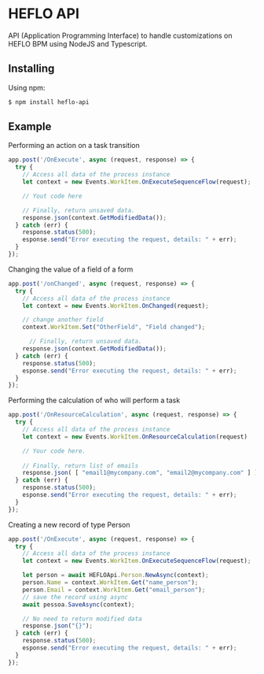 # HEFLO API

API (Application Programming Interface) to handle customizations on HEFLO BPM using NodeJS and Typescript.

## Installing

Using npm:

```bash
$ npm install heflo-api
```

## Example

Performing an action on a task transition

```js
app.post('/OnExecute', async (request, response) => {
  try {
    // Access all data of the process instance
    let context = new Events.WorkItem.OnExecuteSequenceFlow(request);

    // Yout code here

    // Finally, return unsaved data.  
    response.json(context.GetModifiedData());
  } catch (err) {
    response.status(500);
    esponse.send("Error executing the request, details: " + err);
  }
});
```

Changing the value of a field of a form

```js
app.post('/onChanged', async (request, response) => {
  try {
    // Access all data of the process instance
    let context = new Events.WorkItem.OnChanged(request);

    // change another field
    context.WorkItem.Set("OtherField", "Field changed");

      // Finally, return unsaved data.  
    response.json(context.GetModifiedData());
  } catch (err) {
    response.status(500);
    esponse.send("Error executing the request, details: " + err);
  }
});
```

Performing the calculation of who will perform a task

```js
app.post('/OnResourceCalculation', async (request, response) => {
  try {
    // Access all data of the process instance
    let context = new Events.WorkItem.OnResourceCalculation(request)

    // Your code here.
  
    // Finally, return list of emails
    response.json( [ "email1@mycompany.com", "email2@mycompany.com" ] );
  } catch (err) {
    response.status(500);
    esponse.send("Error executing the request, details: " + err);
  }
});
```

Creating a new record of type Person

```js
app.post('/OnExecute', async (request, response) => {
  try {
    // Access all data of the process instance
    let context = new Events.WorkItem.OnExecuteSequenceFlow(request);

    let person = await HEFLOApi.Person.NewAsync(context);
    person.Name = context.WorkItem.Get("name_person");
    person.Email = context.WorkItem.Get("email_person");
    // save the record using async 
    await pessoa.SaveAsync(context);

    // No need to return modified data
    response.json("{}");
  } catch (err) {
    response.status(500);
    esponse.send("Error executing the request, details: " + err);
  }
});
```

